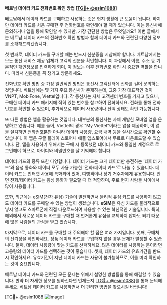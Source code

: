 **베트남 데이터 카드 전화번호 확인 방법 [[TG💪+ @esim1088](https://t.me/s/esim1088)]**

베트남에서 데이터 카드를 구매하고 사용하는 것은 현지 생활에 큰 도움이 됩니다. 하지만 데이터 카드를 처음 구매한 후 전화번호를 확인해야 할 때가 있습니다. 이는 통신사에 문의하거나 앱을 통해 확인할 수 있지만, 가장 간단한 방법은 무엇일까요? 이번 글에서는 베트남 데이터 카드의 전화번호 확인 방법과 함께 데이터 카드와 관련된 다양한 정보를 소개해드리겠습니다.

첫 번째로, 데이터 카드를 구매할 때는 반드시 신분증을 지참해야 합니다. 베트남에서는 모든 통신 서비스 제공 업체가 고객의 신분을 확인합니다. 이 과정에서 이름, 주소 등 기본적인 개인정보를 입력하게 되며, 이 정보는 이후 전화번호 확인 시 중요한 역할을 합니다. 따라서 신분증을 꼭 챙기고 방문하세요.

전화번호 확인 방법 중 가장 일반적인 방법은 통신사 고객센터에 전화를 걸어 문의하는 것입니다. 베트남에는 몇 가지 주요 통신사가 존재하는데, 그중 가장 대표적인 것이 VNPT, MobiFone, Viettel입니다. 각 통신사는 자체 고객센터 번호를 가지고 있으니, 구매한 데이터 카드 패키지에 적혀 있는 번호를 참고하여 전화하세요. 전화를 통해 전화번호를 확인할 수 있으며, 추가적으로 데이터 사용량이나 잔액 상태도 확인 가능합니다.

또 다른 방법은 앱을 활용하는 것입니다. 대부분의 통신사는 자체 개발한 모바일 앱을 운영하고 있습니다. 예를 들어, Viettel의 경우 "My Viettel"이라는 앱을 제공하며, 이 앱을 설치하면 전화번호뿐만 아니라 데이터 사용량, 요금 내역 등을 실시간으로 확인할 수 있습니다. 이 앱은 구글 플레이 스토어나 애플 앱스토어에서 무료로 다운로드할 수 있습니다. 단, 앱을 사용하기 위해서는 구매 시 등록했던 데이터 카드와 동일한 계정으로 로그인해야 하므로, 아이디와 비밀번호를 잘 기억해야 합니다.

데이터 카드의 종류 또한 다양합니다. 데이터 카드는 크게 데이터만 충전하는 '데이터 카드'와 음성 통화와 데이터 모두 사용 가능한 '전화/데이터 카드'로 나눌 수 있습니다. 데이터 카드는 인터넷 사용에 특화되어 있어, 여행객이나 장기 거주자에게 유용합니다. 반면 전화/데이터 카드는 음성 통화가 필요할 때 더 적합하며, 주로 현지 사람들 사이에서 많이 사용됩니다.

또한, 최근에는 eSIM(전자 유심) 기술이 발전하면서 물리적 유심 카드를 사용하지 않고도 데이터 카드를 구매할 수 있는 방법이 생겼습니다. **eSIM**은 유심 카드를 물리적으로 넣지 않고도 스마트폰에 직접 다운로드하여 사용할 수 있는 혁신적인 기술입니다. 특히, 해외에서 새로운 데이터 카드를 구매할 때 번거롭게 유심을 교체하지 않아도 되기 때문에 많은 사람들의 관심을 받고 있습니다.

마지막으로, 데이터 카드를 구매할 때 주의해야 할 점은 여러 가지입니다. 첫째, 구매처의 신뢰성을 확인하세요. 정품 데이터 카드를 구입하지 않을 경우 문제가 발생할 수 있습니다. 둘째, 데이터 사용량에 맞는 카드를 선택하세요. 많은 데이터를 사용하는 분이라면 고용량의 데이터 카드를 선택하는 것이 좋습니다. 셋째, 데이터 카드의 유효기간을 반드시 확인하세요. 유효기간이 지난 데이터 카드는 사용이 불가능하므로, 이를 미리 확인하는 것이 중요합니다.

베트남 데이터 카드와 관련된 모든 문제는 위에서 설명한 방법들을 통해 해결할 수 있습니다. 만약 더 자세한 정보를 원하신다면 언제든지 [[TG💪+ @esim1088](https://t.me/s/esim1088)]를 통해 문의해주세요. 베트남 데이터 카드를 사용하면서 더 편리한 방법을 찾으시길 바랍니다!

[[TG💪+ @esim1088](https://t.me/s/esim1088) ![Image](https://i.postimg.cc/Y0z9fWf4/image.png)]
